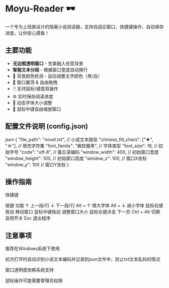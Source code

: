 # Moyu-Reader 🕶️

一个专为上班族设计的隐蔽小说阅读器，支持自适应窗口、快捷键操作、自动保存进度，让你安心摸鱼！

## 主要功能

- **无边框透明窗口** - 完美融入任意背景
- **智能文本分段** - 根据窗口宽度自动换行
- 🎨 背景颜色检测 - 自动调整文字颜色（黑/白）
- 📌 窗口置顶 & 自由拖拽
- 🖱️ 支持鼠标/键盘双操作
- ⚙️ 实时保存阅读进度
- 🔄 动态字体大小调整
- 📐 鼠标中键自由缩放窗口

## 配置文件说明 (config.json)
json
{
  "file_path": "novel.txt",        // 小说文本路径
  "chinese_fill_chars": ["★", "☆"], // 填充字符集
  "font_family": "微软雅黑",        // 字体类型
  "font_size": 16,                // 初始字号
  "code": "utf-8",                // 备忘录编码
  "window_width": 400,            // 初始窗口宽度
  "window_height": 100,           // 初始窗口高度
  "window_x": 100,                // 窗口X坐标
  "window_y": 100                 // 窗口Y坐标
}


## 操作指南
快捷键

按键	            功能
↑	                上一段/行
↓	                下一段/行
Alt + ↑	          增大字体
Alt + ↓	          减小字体
鼠标右键拖动	      移动窗口
鼠标中键拖动	      调整窗口大小
鼠标左键点击	      下一页
Ctrl + Alt	      切换监控开关
Esc	              退出程序

## 注意事项

推荐在Windows系统下使用

初次打开时自动识别小说文本编码并记录到json文件中，防止txt文本乱码的情况

窗口透明度依赖系统支持

鼠标操作可能需要管理员权限
